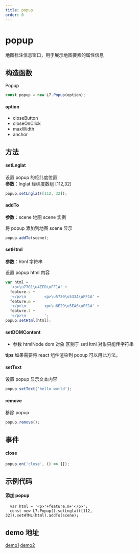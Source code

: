 ```yaml
---
title: popup
order: 0
---
```


# popup

地图标注信息窗口，用于展示地图要素的属性信息

## 构造函数

Popup

```javascript
const popup = new L7.Popup(option);
```

#### option

- closeButton
- closeOnClick
- maxWidth
- anchor

## 方法

#### setLnglat

设置 popup 的经纬度位置<br />**参数**：lnglat 经纬度数组 [112,32]

```javascript
popup.setLnglat([112, 32]);
```

#### addTo

**参数**：scene 地图 scene 实例

将 popup 添加到地图 scene 显示

```javascript
popup.addTo(scene);
```

#### setHtml

**参数**：html 字符串

设置 popup html 内容

```javascript
var html =
  '<p>\u7701\u4EFD\uFF1A' +
  feature.s +
  '</p>\n        <p>\u5730\u533A\uFF1A' +
  feature.m +
  '</p>\n        <p>\u6E29\u5EA6\uFF1A' +
  feature.t +
  '</p>\n        ';
popup.setHtml(html);
```

#### setDOMContent

- 参数 htmlNode dom 对象
  区别于 setHtml 对象只能传字符串

**tips**
如果需要将 react 组件渲染到 popup 可以用此方法。

#### setText

设置 popup 显示文本内容

```javascript
popup.setText('hello world');
```

#### remove

移除 popup

```javascript
popup.remove();
```

## 事件

#### close

```javascript
popup.on('close', () => {});
```

## 示例代码

#### 添加 popup

```
  var html = '<p>'+feature.m+'</p>';
  const new L7.Popup().setLnglat([112, 32]).setHTML(html).addTo(scene);
```

## demo 地址

[demo1](../../../examples/point/column)
[demo2](../../../examples/line/path)

